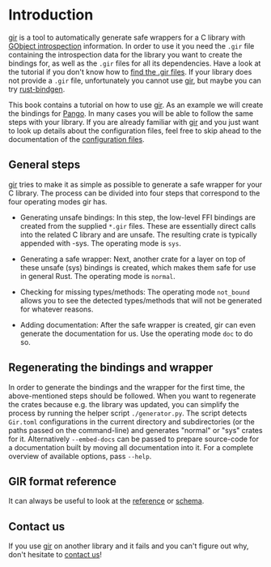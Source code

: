 # Introduction
[gir] is a tool to automatically generate safe wrappers for a C library with [GObject introspection](https://gi.readthedocs.io/en/latest/) information.
In order to use it you need the `.gir` file containing the introspection data for the library you want to create the bindings for, as well as the `.gir` files for all its dependencies.
Have a look at the tutorial if you don't know how to [find the .gir files](tutorial/finding_gir_files.md).
If your library does not provide a `.gir` file, unfortunately you cannot use [gir], but maybe you can try [rust-bindgen](https://github.com/rust-lang/rust-bindgen).

This book contains a tutorial on how to use [gir].
As an example we will create the bindings for [Pango](https://docs.gtk.org/Pango/).
In many cases you will be able to follow the same steps with your library.
If you are already familiar with [gir] and you just want to look up details about the configuration files, feel free to skip ahead to the documentation of the [configuration files](config/introduction.md).

## General steps
[gir] tries to make it as simple as possible to generate a safe wrapper for your C library.
The process can be divided into four steps that correspond to the four operating modes gir has.

- Generating unsafe bindings:
In this step, the low-level FFI bindings are created from the supplied `*.gir` files.
These are essentially direct calls into the related C library and are unsafe.
The resulting crate is typically appended with -sys.
The operating mode is `sys`.

- Generating a safe wrapper:
Next, another crate for a layer on top of these unsafe (sys) bindings is created, which makes them safe for use in general Rust.
The operating mode is `normal`.

- Checking for missing types/methods:
The operating mode `not_bound` allows you to see the detected types/methods that will not be generated for whatever reasons.

- Adding documentation:
After the safe wrapper is created, gir can even generate the documentation for us.
Use the operating mode `doc` to do so.


## Regenerating the bindings and wrapper
In order to generate the bindings and the wrapper for the first time, the above-mentioned steps should be followed.
When you want to regenerate the crates because e.g.
the library was updated, you can simplify the process by running the helper script `./generator.py`.
The script detects `Gir.toml` configurations in the current directory and subdirectories (or the paths passed on the command-line) and generates "normal" or "sys" crates for it.
Alternatively `--embed-docs` can be passed to prepare source-code for a documentation built by moving all documentation into it.
For a complete overview of available options, pass `--help`.

## GIR format reference
It can always be useful to look at the [reference](https://gi.readthedocs.io/en/latest/annotations/giannotations.html) or [schema](https://gitlab.gnome.org/GNOME/gobject-introspection/blob/master/docs/gir-1.2.rnc).

## Contact us
If you use [gir] on another library and it fails and you can't figure out why, don't hesitate to [contact us](https://gtk-rs.org/contact)!

[gir]: https://github.com/gtk-rs/gir